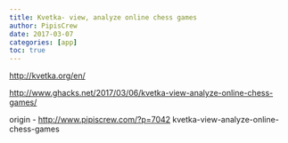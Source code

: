 ```yaml
---
title: Kvetka- view, analyze online chess games
author: PipisCrew
date: 2017-03-07
categories: [app]
toc: true
---
```


http://kvetka.org/en/

http://www.ghacks.net/2017/03/06/kvetka-view-analyze-online-chess-games/

origin - http://www.pipiscrew.com/?p=7042 kvetka-view-analyze-online-chess-games